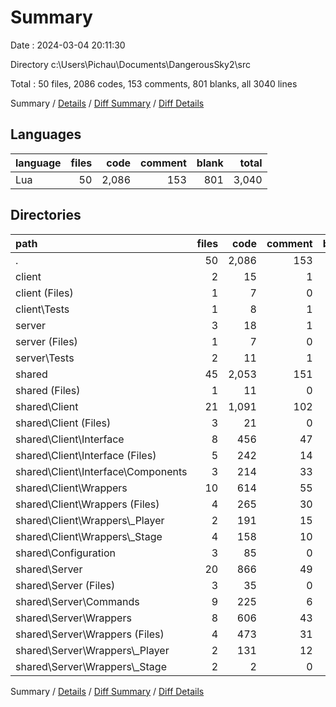 # Summary

Date : 2024-03-04 20:11:30

Directory c:\\Users\\Pichau\\Documents\\DangerousSky2\\src

Total : 50 files,  2086 codes, 153 comments, 801 blanks, all 3040 lines

Summary / [Details](details.md) / [Diff Summary](diff.md) / [Diff Details](diff-details.md)

## Languages
| language | files | code | comment | blank | total |
| :--- | ---: | ---: | ---: | ---: | ---: |
| Lua | 50 | 2,086 | 153 | 801 | 3,040 |

## Directories
| path | files | code | comment | blank | total |
| :--- | ---: | ---: | ---: | ---: | ---: |
| . | 50 | 2,086 | 153 | 801 | 3,040 |
| client | 2 | 15 | 1 | 7 | 23 |
| client (Files) | 1 | 7 | 0 | 2 | 9 |
| client\\Tests | 1 | 8 | 1 | 5 | 14 |
| server | 3 | 18 | 1 | 6 | 25 |
| server (Files) | 1 | 7 | 0 | 2 | 9 |
| server\\Tests | 2 | 11 | 1 | 4 | 16 |
| shared | 45 | 2,053 | 151 | 788 | 2,992 |
| shared (Files) | 1 | 11 | 0 | 5 | 16 |
| shared\\Client | 21 | 1,091 | 102 | 453 | 1,646 |
| shared\\Client (Files) | 3 | 21 | 0 | 7 | 28 |
| shared\\Client\\Interface | 8 | 456 | 47 | 198 | 701 |
| shared\\Client\\Interface (Files) | 5 | 242 | 14 | 95 | 351 |
| shared\\Client\\Interface\\Components | 3 | 214 | 33 | 103 | 350 |
| shared\\Client\\Wrappers | 10 | 614 | 55 | 248 | 917 |
| shared\\Client\\Wrappers (Files) | 4 | 265 | 30 | 103 | 398 |
| shared\\Client\\Wrappers\\_Player | 2 | 191 | 15 | 72 | 278 |
| shared\\Client\\Wrappers\\_Stage | 4 | 158 | 10 | 73 | 241 |
| shared\\Configuration | 3 | 85 | 0 | 1 | 86 |
| shared\\Server | 20 | 866 | 49 | 329 | 1,244 |
| shared\\Server (Files) | 3 | 35 | 0 | 11 | 46 |
| shared\\Server\\Commands | 9 | 225 | 6 | 80 | 311 |
| shared\\Server\\Wrappers | 8 | 606 | 43 | 238 | 887 |
| shared\\Server\\Wrappers (Files) | 4 | 473 | 31 | 176 | 680 |
| shared\\Server\\Wrappers\\_Player | 2 | 131 | 12 | 62 | 205 |
| shared\\Server\\Wrappers\\_Stage | 2 | 2 | 0 | 0 | 2 |

Summary / [Details](details.md) / [Diff Summary](diff.md) / [Diff Details](diff-details.md)